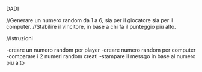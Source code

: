 DADI

//Generare un numero random da 1 a 6, sia per il giocatore sia per il computer.
//Stabilire il vincitore, in base a chi fa il punteggio più alto.

//Istruzioni

-creare un numero random per player
-creare numero random per computer
-comparare i 2 numeri random creati
-stampare il messgo in base al numero piu alto

